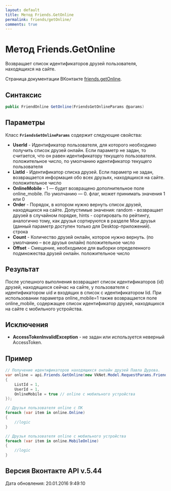 ```yaml
---
layout: default
title: Метод Friends.GetOnline
permalink: friends/getOnline/
comments: true
---
```

# Метод Friends.GetOnline
Возвращает список идентификаторов друзей пользователя, находящихся на сайте.

Страница документации ВКонтакте [friends.getOnline](https://vk.com/dev/friends.getOnline).

## Синтаксис
``` csharp
public FriendOnline GetOnline(FriendsGetOnlineParams @params)
```

## Параметры
Класс **`FriendsGetOnlineParams`** содержит следующие свойства:

+ **UserId** - Идентификатор пользователя, для которого необходимо получить список друзей онлайн. Если параметр не задан, то считается, что он равен идентификатору текущего пользователя. положительное число, по умолчанию идентификатор текущего пользователя
+ **ListId** - Идентификатор списка друзей. Если параметр не задан, возвращается информация обо всех друзьях, находящихся на сайте. положительное число
+ **OnlineMobile** - 1 — будет возвращено дополнительное поле online_mobile. 
По умолчанию — 0. флаг, может принимать значения 1 или 0
+ **Order** - Порядок, в котором нужно вернуть список друзей, находящихся на сайте. Допустимые значения: random - возвращает друзей в случайном порядке, hints - сортировать по рейтингу, аналогично тому, как друзья сортируются в разделе Мои друзья (данный параметр доступен только для Desktop-приложений). строка
+ **Count** - Количество друзей онлайн, которое нужно вернуть. (по умолчанию – все друзья онлайн) положительное число
+ **Offset** - Смещение, необходимое для выборки определенного подмножества друзей онлайн. положительное число

## Результат
После успешного выполнения возвращает список идентификаторов (id) друзей, находящихся сейчас на сайте, у пользователя с идентификатором uid и входящих в список с идентификатором lid. 
При использовании параметра online_mobile=1 также возвращается поле online_mobile, содержащее список идентификатор друзей, находящихся на сайте с мобильного устройства.

## Исключения
+ **AccessTokenInvalidException** - не задан или используется неверный AccessToken.

## Пример
```csharp
// Получение идентификаторов находящихся онлайн друзей Павла Дурова.
var online = api.Friends.GetOnline(new VkNet.Model.RequestParams.FriendsGetOnlineParams
{
    ListId = 1,
    UserId = 1,
    OnlineMobile = true // online с мобильного устройства
});

// Друзья пользователя online с ПК
foreach (var item in online.Online)
{
	//logic
}

// Друзья пользователя online с мобильного устройства
foreach (var item in online.MobileOnline)
{
	//logic
}
```

## Версия Вконтакте API v.5.44
Дата обновления: 20.01.2016 9:49:10
